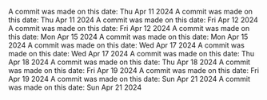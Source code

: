 A commit was made on this date: Thu Apr 11 2024
A commit was made on this date: Thu Apr 11 2024
A commit was made on this date: Fri Apr 12 2024
A commit was made on this date: Fri Apr 12 2024
A commit was made on this date: Mon Apr 15 2024
A commit was made on this date: Mon Apr 15 2024
A commit was made on this date: Wed Apr 17 2024
A commit was made on this date: Wed Apr 17 2024
A commit was made on this date: Thu Apr 18 2024
A commit was made on this date: Thu Apr 18 2024
A commit was made on this date: Fri Apr 19 2024
A commit was made on this date: Fri Apr 19 2024
A commit was made on this date: Sun Apr 21 2024
A commit was made on this date: Sun Apr 21 2024
